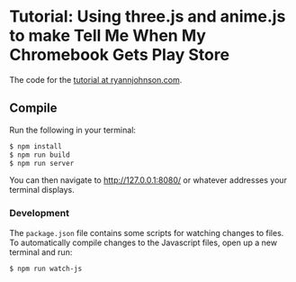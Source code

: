 # Tutorial: Using three.js and anime.js to make Tell Me When My Chromebook Gets Play Store

The code for the [tutorial at ryannjohnson.com](https://ryannjohnson.com/using-animejs-and-threejs-to-make-tell-me-when-chromebook-gets-play-store/).

## Compile

Run the following in your terminal:

```bash
$ npm install
$ npm run build
$ npm run server
```

You can then navigate to <http://127.0.0.1:8080/> or whatever addresses your terminal displays.

### Development

The `package.json` file contains some scripts for watching changes to files. To automatically compile changes to the Javascript files, open up a new terminal and run:

```bash
$ npm run watch-js
```
